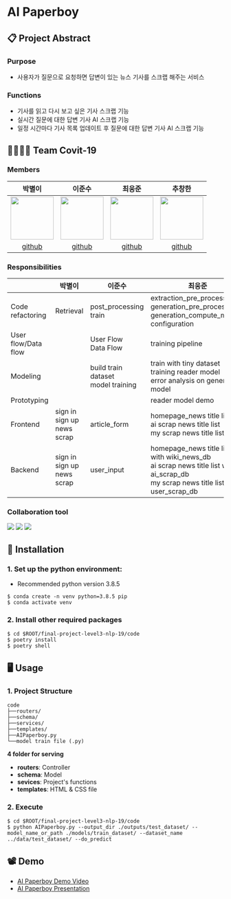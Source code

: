 # AI Paperboy

## 📋 Project Abstract

### Purpose

* 사용자가 질문으로 요청하면 답변이 있는 뉴스 기사를 스크랩 해주는 서비스

### Functions
* 기사를 읽고 다시 보고 싶은 기사 스크랩 기능
* 실시간 질문에 대한 답변 기사 AI 스크랩 기능
* 일정 시간마다 기사 목록 업데이트 후 질문에 대한 답변 기사 AI 스크랩 기능

## 👨‍👨‍👧‍👦 Team Covit-19

### Members

| <center>박별이</center> | <center>이준수</center> | <center>최웅준</center> | <center>추창한</center>
| -------- | -------- | -------- | -------- |
| [<img src="https://i.imgur.com/1zMaAt1.png" height=100px width=100px></img>](https://github.com/ParkByeolYi) | [<img src="https://i.imgur.com/o3BFRGk.png" height=100px width=100px></img>](https://github.com/JunsooLee) | [<img src="https://i.imgur.com/GzN3ZOv.png" height=100px width=100px></img>](https://github.com/woongjoonchoi) | [<img src="https://i.imgur.com/S4cM768.png" height=100px width=100px></img>](https://github.com/cnckdgks) |
| <center>[github](https://github.com/ParkByeolYi)</center> | <center>[github](https://github.com/JunsooLee)</center> | <center>[github](https://github.com/woongjoonchoi)</center> | <center>[github](https://i.imgur.com/S4cM768.png)</center> |


### Responsibilities
|                     | 박별이 | 이준수 | 최웅준 | 추창한 |
| ------------------- | ------ | ------ | ------ | ------ |
| Code refactoring    | Retrieval | post_processing <br> train |extraction_pre_process <br>generation_pre_process <br>generation_compute_metrics <br>configuration|Retrieval  <br>building tiny dataset  |        |
| User flow/Data flow |        | User Flow <br> Data Flow |    training pipeline    |        |
| Modeling            |        | build train dataset <br> model training | train with tiny dataset <br>training reader model <br> error analysis on generation model         |        |
| Prototyping         |        |        |  reader model demo      |        |
| Frontend            |  sign in <br> sign up <br> news scrap  | article_form |  homepage_news title list <br> ai scrap news title list <br>my scrap news title list   |        |
| Backend             | sign in <br> sign up <br> news scrap | user_input |  homepage_news title list  with wiki_news_db<br> ai scrap news title list  with ai_scrap_db<br>my scrap news title list  with user_scrap_db     |        |


### Collaboration tool
<img src="https://img.shields.io/badge/Google Drive-4285F4?style=flat-square&logo=Google Drive&logoColor=white"/> <img src="https://img.shields.io/badge/MS ToDo-6264A7?style=flat-square&logo=Microsoft&logoColor=white"/> <img src="https://img.shields.io/badge/Notion-5E5E5E?style=flat-square&logo=Notion&logoColor=white"/> 

## 💾 Installation
### 1. Set up the python environment:
- Recommended python version 3.8.5

```
$ conda create -n venv python=3.8.5 pip
$ conda activate venv
```
### 2. Install other required packages

```
$ cd $ROOT/final-project-level3-nlp-19/code
$ poetry install
$ poetry shell
```

## 🖥 Usage
### 1. Project Structure
```
code
├──routers/
├──schema/
├──services/
├──templates/
├──AIPaperboy.py
└──model train file (.py)
```
**4 folder for serving**
- **routers**: Controller
- **schema**: Model
- **sevices**: Project's functions
- **templates**: HTML & CSS file

### 2. Execute
```
$ cd $ROOT/final-project-level3-nlp-19/code
$ python AIPaperboy.py --output_dir ./outputs/test_dataset/ --model_name_or_path ./models/train_dataset/ --dataset_name ../data/test_dataset/ --do_predict
```
## 📽 Demo
* [AI Paperboy Demo Video](https://www.youtube.com/watch?v=n7oPu7vrQ8s)
* [AI Paperboy Presentation](https://docs.google.com/presentation/d/1rpgp9knamiiqs4lITZMEiixSA8sfWyvv/edit?usp=sharing&ouid=110643334622897859461&rtpof=true&sd=true)
